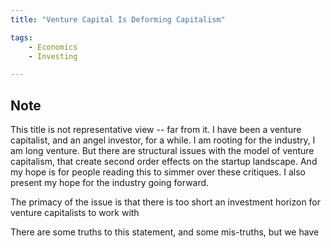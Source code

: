 ```yaml
---
title: "Venture Capital Is Deforming Capitalism"

tags:
    - Economics
    - Investing

---
```

## Note
This title is not representative view -- far from it. I have been a venture capitalist, and an angel investor, for a while. I am rooting for the industry, I am long venture. But there are structural issues with the model of venture capitalism, that create second order effects on the startup landscape. And my hope is for people reading this to simmer over these critiques. I also present my hope for the industry going forward.

The primacy of the issue is that there is too short an investment horizon for venture capitalists to work with





There are some truths to this statement, and some mis-truths, but we have



